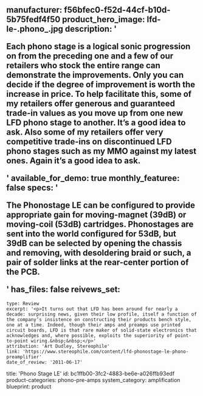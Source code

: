 manufacturer: f56bfec0-f52d-44cf-b10d-5b75fedf4f50
product_hero_image: lfd-le-.phono_.jpg
description: '<p>Each phono stage is a logical sonic progression on from the preceding one and a few of our retailers who stock the entire range can demonstrate the improvements. Only you can decide if the degree of improvement is worth the increase in price. To help facilitate this, some of my retailers offer generous and guaranteed trade-in values as you move up from one new LFD phono stage to another. It’s a good idea to ask. Also some of my retailers offer very competitive trade-ins on discontinued LFD phono stages such as my MMO against my latest ones. Again it’s a good idea to ask.</p>'
available_for_demo: true
monthly_featuree: false
specs: '<p>The Phonostage LE can be configured to provide appropriate gain for moving-magnet (39dB) or moving-coil (53dB) cartridges. Phonostages are sent into the world configured for 53dB, but 39dB can be selected by opening the chassis and removing, with desoldering braid or such, a pair of solder links at the rear-center portion of the PCB.</p>'
has_files: false
reivews_set:
  -
    type: Review
    excerpt: '<p>It turns out that LFD has been around for nearly a decade: surprising news, given their low profile, itself a function of the company’s insistence on constructing their products bench style, one at a time. Indeed, though their amps and preamps use printed circuit boards, LFD is that rare maker of solid-state electronics that acknowledges and, where possible, exploits the superiority of point-to-point wiring.&nbsp;&nbsp;</p>'
    attribution: 'Art Dudley, Stereophile'
    link: 'https://www.stereophile.com/content/lfd-phonostage-le-phono-preamplifier'
    date_of_review: '2011-06-17'
title: 'Phono Stage LE'
id: bc1ffb00-3fc2-4883-be6e-a026ffb93edf
product-categories: phono-pre-amps
system_category: amplification
blueprint: product
